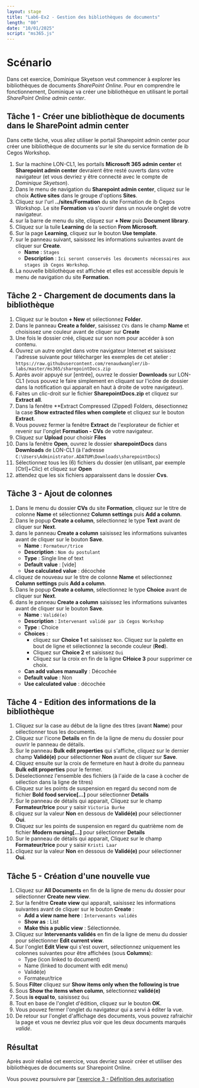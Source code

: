 ```yaml
---
layout: stage
title: "Lab6-Ex2 - Gestion des bibliothèques de documents"
length: "00"
date: "10/01/2025"
script: "ms365.js"
---
```

# Scénario
Dans cet exercice, Dominique Skyetson veut commencer à explorer les bibliothèques de documents *SharePoint Online*. Pour en comprendre le fonctionnement, Dominique va créer une bibliothèque en utilisant le portail *SharePoint Online admin center*.

## Tâche 1 - Créer une bibliothèque de documents dans le SharePoint admin center
Dans cette tâche, vous allez utiliser le portail Sharepoint admin center pour créer une bibliothèque de documents sur le site du service formation de ib Cegos Workshop.
1. Sur la machine LON-CL1, les portails **Microsoft 365 admin center** et **Sharepoint admin center** devraient être resté ouverts dans votre navigateur (et vous devriez y être connecté avec le compte de *Dominique Skyetson*).
1. Dans le menu de navigation du **Sharepoint admin center**, cliquez sur le choix **Active sites** dans le groupe d'options **Sites**.
1. Cliquez sur l'url **../sites/Formation** du site Formation de ib Cegos Workshop. Le site **Formation** va s'ouvrir dans un nouvle onglet de votre navigateur.
1. sur la barre de menu du site, cliquez sur **+ New** puis **Document library**.
1. Cliquez sur la tuile **Learning** de la section **From Microsoft**.
1. Sur la page **Learning**, cliquez sur le bouton **Use template**.
1. sur le panneau suivant, saisissez les informations suivantes avant de cliquer sur **Create**.
	- **Name** : ```Stages```
	- **Description** : ```Ici seront conservés les documents nécessaires aux stages ib Cegos Workshop```.
1. La nouvelle bibliothèque est affichée et elles est accessible depuis le menu de navigation du site **Formation**.

## Tâche 2 - Chargement de documents dans la bibliothèque
1. Cliquez sur le bouton **+ New** et sélectionnez **Folder**.
1. Dans le panneau **Create a folder**, saisissez ```CVs``` dans le champ **Name** et choisissez une couleur avant de cliquer sur **Create**
1. Une fois le dossier créé, cliquez sur son nom pour accéder à son contenu.
1. Ouvrez un autre onglet dans votre navigateur Internet et saisissez l'adresse suivante pour télécharger les exemples de cet atelier :
```https://raw.githubusercontent.com/renaudwangler/ib-labs/master/ms365/sharepointDocs.zip```
1. Après avoir appuyé sur [entrée], ouvrez le dossier **Downloads** sur LON-CL1 (vous pouvez le faire simplement en cliquant sur l'icône de dossier dans la notification qui apparait en haut à droite de votre navigateur).
1. Faites un clic-droit sur le fichier **SharepointDocs.zip** et cliquez sur **Extract all**.
1. Dans la fenêtre **Extract Compressed (Zipped) Folders, désectionnez la case **Show extracted files when complete** et cliquez sur le bouton **Extract**.
1. Vous pouvez fermer la fenêtre **Extract** de l'explorateur de fichier et revenir sur l'onglet **Formation - CVs** de votre navigateur.
1. Cliquez sur **Upload** pour choisir **Files**
1. Dans la fenêtre **Open**, ouvrez le dossier **sharepointDocs** dans **Downloads** de LON-CL1 (à l'adresse ```C:\Users\Administrator.ADATUM\Downloads\sharepointDocs```)
1. Sélectionnez tous les (6) fichiers du dossier (en utilisant, par exemple [Ctrl]+Clic) et cliquez sur **Open**
1. attendez que les six fichiers apparaissent dans le dossier **Cvs**.

## Tâche 3 - Ajout de colonnes
1. Dans le menu du dossier **CVs** du site **Formation**, cliquez sur le titre de colonne **Name** et sélectionnez **Column settings** puis **Add a column**.
1. Dans le popup **Create a column**, sélectionnez le type **Text** avant de cliquer sur **Next**.
1. dans le panneau **Create a column** saisissez les informations suivantes avant de cliquer sur le bouton **Save**.
	- **Name** : ```Formateur/trice```
	- **Description** : ```Nom du postulant```
	- **Type** : Single line of text
	- **Default value** : [vide]
	- **Use calculated value** : décochée
1. cliquez de nouveau sur le titre de colonne **Name** et sélectionnez **Column settings** puis **Add a column**.
1. Dans le popup **Create a column**, sélectionnez le type **Choice** avant de cliquer sur **Next**.
1. dans le panneau **Create a column** saisissez les informations suivantes avant de cliquer sur le bouton **Save**.
	- **Name** : ```Validé(e)```
	- **Description** : ```Intervenant validé par ib Cegos Workshop```
	- **Type** : Choice
	- **Choices** :
		- cliquez sur **Choice 1** et saisissez ```Non```. Cliquez sur la palette en bout de ligne et sélectionnez la seconde couleur (**Red**).
		- Cliquez sur **Choice 2** et saisissez ```Oui```
		- Cliquez sur la croix en fin de la ligne **CHoice 3** pour supprimer ce choix.
	- **Can add values manually** : Décochée
	- **Default value** : Non
	- **Use calculated value** : décochée

## Tâche 4 - Edition des informations de la bibliothèque
1. Cliquez sur la case au début de la ligne des titres (avant **Name**) pour sélectionner tous les documents.
1. Cliquez sur l'icone **Details** en fin de la ligne de menu du dossier pour ouvrir le panneau de détails.
1. Sur le panneau **Bulk edit properties** qui s'affiche, cliquez sur le dernier champ **Validé(e)** pour sélectionner **Non** avant de cliquer sur **Save**.
1. Cliquez ensuite sur la croix de fermeture en haut à droite du panneau **Bulk edit properties** pour le fermer.
1. Déselectionnez l'ensemble des fichiers (à l'aide de la case à cocher de sélection dans la ligne de titres)
1. Cliquez sur les points de suspension en regard du second nom de fichier **Bold food service[...]** pour sélectionner **Details**
1. Sur le panneau de détails qui apparait, Cliquez sur le champ **Formateur/trice** pour y saisir ```Victoria Burke```
1. cliquez sur la valeur **Non** en dessous de **Validé(e)** pour sélectionner **Oui**.
1. Cliquez sur les points de suspension en regard du quatrième nom de fichier **Modern nursing[...]** pour sélectionner **Details**
1. Sur le panneau de détails qui apparait, Cliquez sur le champ **Formateur/trice** pour y saisir ```Kristi Laar```
1. cliquez sur la valeur **Non** en dessous de **Validé(e)** pour sélectionner **Oui**.

## Tâche 5 - Création d'une nouvelle vue
1. Cliquez sur **All Documents** en fin de la ligne de menu du dossier pour sélectionner **Create new view**.
1. Sur la fenêtre **Create view** qui apparaît, saisissez les informations suivantes avant de cliquer sur le bouton **Create** :
	- **Add a view name here** : ```Intervenants validés```
	- **Show as** : List
	- **Make this a public view** : Sélectionnée.
1. Cliquez sur **Intervenants validés** en fin de la ligne de menu du dossier pour sélectionner **Edit current view**.
1. Sur l'onglet **Edit View** qui s'est ouvert, sélectionnez uniquement les colonnes suivantes pour être affichées (sous **Columns**):
	- Type (icon linked to document)
	- Name (linked to document with edit menu)
	- Validé(e)
	- Formateur/trice
1. Sous **Filter** cliquez sur **Show items only when the following is true**
1. Sous **Show the items when column**, sélectionnez **validé(e)**
1. Sous **is equal to**, saisissez ```Oui```
1. Tout en base de l'onglet d'édition, cliquez sur le bouton **OK**.
1. Vous pouvez fermer l'onglet du navigateur qui a servi à éditer la vue.
1. De retour sur l'onglet d'affichage des documents, vous pouvez rafraichir la page et vous ne devriez plus voir que les deux documents marqués *validé*.

## Résultat
Après avoir réalisé cet exercice, vous devriez savoir créer et utiliser des bibliothèques de documents sur Sharepoint Online.

Vous pouvez poursuivre par [l'exercice 3 - Définition des autorisation](lab6e3)